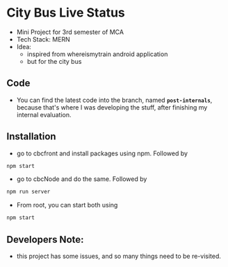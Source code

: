 # City Bus Live Status
 - Mini Project for 3rd semester of MCA
 - Tech Stack: MERN
 - Idea: 
   - inspired from whereismytrain android application
   - but for the city bus

## Code
 - You can find the latest code into the branch, named **`post-internals`**, because that's where I was developing the stuff, after finishing my internal evaluation.
   
## Installation
 - go to cbcfront and install packages using npm. Followed by
 ```bash 
 npm start
 ```
 - go to cbcNode and do the same. Followed by
 ```bash
 npm run server
 ```
 - From root, you can start both using
 ```bash 
 npm start
 ```

## Developers Note:
- this project has some issues, and so many things need to be re-visited.
